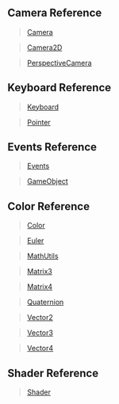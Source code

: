 ## Camera Reference 
> [Camera](Camera.md) 

> [Camera2D](Camera2D.md) 

> [PerspectiveCamera](PerspectiveCamera.md) 

## Keyboard Reference 
> [Keyboard](Keyboard.md) 

> [Pointer](Pointer.md) 

## Events Reference 
> [Events](Events.md) 

> [GameObject](GameObject.md) 

## Color Reference 
> [Color](Color.md) 

> [Euler](Euler.md) 

> [MathUtils](MathUtils.md) 

> [Matrix3](Matrix3.md) 

> [Matrix4](Matrix4.md) 

> [Quaternion](Quaternion.md) 

> [Vector2](Vector2.md) 

> [Vector3](Vector3.md) 

> [Vector4](Vector4.md) 

## Shader Reference 
> [Shader](Shader.md) 

